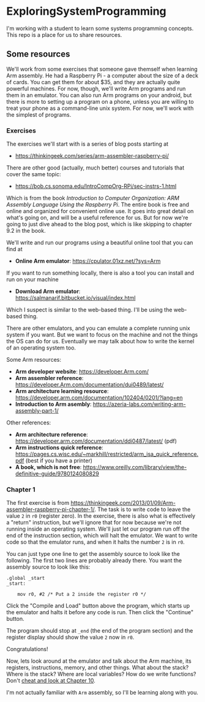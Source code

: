 # ExploringSystemProgramming
I'm working with a student to learn some systems programming concepts. This repo is a place for us to share resources.

## Some resources

We'll work from some exercises that someone gave themself when learning Arm assembly.
He had a Raspberry Pi - a computer about the size of a deck of cards. You can get them for about $35, and they are actually quite powerful machines. For now, though, we'll write Arm programs and run them in an emulator. You can also run Arm programs on your android, but there is more to setting up a program on a phone, unless you are willing to treat your phone as a command-line unix system. For now, we'll work with the simplest of programs.

### Exercises

The exercises we'll start with is a series of blog posts starting at

- https://thinkingeek.com/series/arm-assembler-raspberry-pi/

There are other good (actually, much better) courses and tutorials that cover the same topic:

- https://bob.cs.sonoma.edu/IntroCompOrg-RPi/sec-instrs-1.html

Which is from the book *Introduction to Computer Organization: ARM Assembly Language Using the Raspberry Pi*. The entire book is free and online and organized for convenient online use. It goes into great detail on what's going on, and will be a useful reference for us. But for now we're going to just dive ahead to the blog post, which is like skipping to chapter 9.2 in the book.

We'll write and run our programs using a beautiful online tool that you can find at

- **Online Arm emulator**: https://cpulator.01xz.net/?sys=Arm

If you want to run something locally, there is also a tool you can install and run on your machine

- **Download Arm emulator**: https://salmanarif.bitbucket.io/visual/index.html

Which I suspect is similar to the web-based thing. I'll be using the web-based thing.

There are other emulators, and you can emulate a complete running unix system if you want. But we want to focus on the machine and not the things the OS can do for us. Eventually we may talk about how to write the kernel of an operating system too.

Some Arm resources:

- **Arm developer website**: https://developer.Arm.com/
- **Arm assembler reference**: https://developer.Arm.com/documentation/dui0489/latest/
- **Arm architecture learning resource**: https://developer.arm.com/documentation/102404/0201/?lang=en
- **Introduction to Arm asembly**: https://azeria-labs.com/writing-arm-assembly-part-1/

Other references:

- **Arm architecture reference**: https://developer.arm.com/documentation/ddi0487/latest/ (pdf)
- **Arm instructions quick reference**: https://pages.cs.wisc.edu/~markhill/restricted/arm_isa_quick_reference.pdf (best if you have a printer)
- **A book, which is not free**: https://www.oreilly.com/library/view/the-definitive-guide/9780124080829

### Chapter 1

The first exercise is from https://thinkingeek.com/2013/01/09/Arm-assembler-raspberry-pi-chapter-1/.  The task is to write code to leave the value `2` in `r0` (register zero).  In the exercise, there is also what is effectively a "return" instruction, but we'll ignore that for now because we're not running inside an operating system. We'll just let our program run off the end of the instruction section, which will halt the emulator. We want to write code so that the emulator runs, and when it halts the number `2` is in `r0`.

You can just type one line to get the assembly source to look like the following. The first two lines are probably already there. You want the assembly source to look like this:

```
.global _start
_start:
	
	mov r0, #2 /* Put a 2 inside the register r0 */
```

Click the "Compile and Load" button above the program, which starts up the emulator and halts it before any code is run. Then click the "Continue" button.

The program should stop at `_end` (the end of the program section) and the register display should show the value `2` now in `r0`.

Congratulations!

Now, lets look around at the emulator and talk about the Arm machine, its registers, instructions, memory, and other things. What about the stack? Where is the stack? Where are local variables? How do we write functions? Don't [cheat and look at Chapter 10](https://bob.cs.sonoma.edu/IntroCompOrg-RPi/chp-subroutine.html).

I'm not actually familiar with `Arm` assembly, so I'll be learning along with you.
